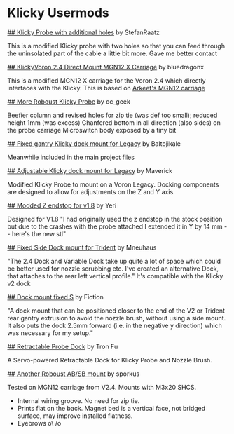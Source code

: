 # Klicky Usermods

[## Klicky Probe with additional holes](./StefanRaatz/) by StefanRaatz

This is a modified Klicky probe with two holes so that you can feed through the uninsolated part of the cable a little bit more.
Gave me better contact


[## KlickyVoron 2.4 Direct Mount MGN12 X Carriage](./bluedragonx/) by bluedragonx

This is a modified MGN12 X carriage for the Voron 2.4 which directly interfaces
with the Klicky. This is based on [Arkeet's MGN12 carriage](https://github.com/VoronDesign/VoronUsers/tree/master/printer_mods/arkeet/mgn12)


[## More Roboust Klicky Probe](./Oc_geek/) by oc_geek

Beefier column and revised holes for zip tie (was def too small); reduced height 1mm (was excess)
Chanfered bottom in all direction (also sides) on the probe carriage
Microswitch body exposed by a tiny bit


[## Fixed gantry Klicky dock mount for Legacy](./Baltojikale/) by Baltojikale

Meanwhile included in the main project files


[## Adjustable Klicky dock mount for Legacy](./Maverick/) by Maverick

Modified Klicky Probe to mount on a Voron Legacy. Docking components are designed to allow for adjustments on the Z and Y axis. 


[## Modded Z endstop for v1.8](./Yeri/) by Yeri

Designed for V1.8
"I had originally used the z endstop in the stock position but due to the crashes with the probe attached I extended it in Y by 14 mm -- here's the new stl"


[## Fixed Side Dock mount for Trident](./Mneuhaus/) by Mneuhaus

"The 2.4 Dock and Variable Dock take up quite a lot of space which could be better used for nozzle scrubbing etc.
I've created an alternative Dock, that attaches to the rear left vertical profile."
It's compatible with the Klicky v2 dock

[## Dock mount fixed S](./Fiction/) by Fiction

"A dock mount that can be positioned closer to the end of the V2 or Trident rear gantry extrusion to avoid the nozzle brush, without using a side mount. It also puts the dock 2.5mm forward (i.e. in the negative y direction) which was necessary for my setup."

[## Retractable Probe Dock](https://github.com/tronfu/Voron-Mods/tree/main/Retractable_Probe_Dock) by Tron Fu

A Servo-powered Retractable Dock for Klicky Probe and Nozzle Brush.


[## Another Roboust AB/SB mount](./sporkus/) by sporkus

Tested on MGN12 carriage from V2.4. Mounts with M3x20 SHCS.
* Internal wiring groove. No need for zip tie.
* Prints flat on the back. Magnet bed is a vertical face, not bridged surface, may improve installed flatness.
* Eyebrows o\ /o

